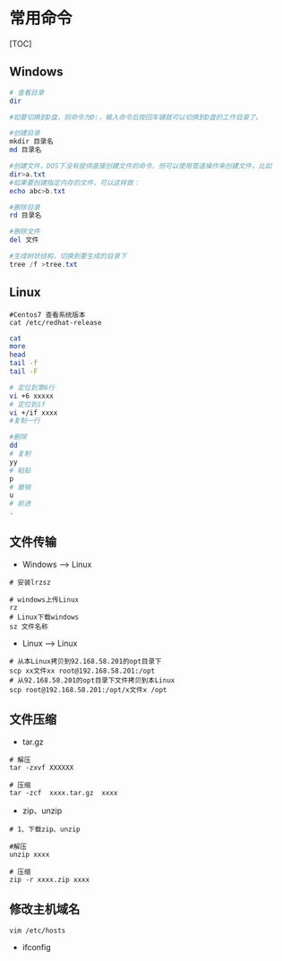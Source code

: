 # 常用命令

[TOC]



## Windows

```powershell
# 查看目录
dir

#如要切换到D盘，则命令为D:，输入命令后按回车键就可以切换到D盘的工作目录了。

#创建目录
mkdir 目录名
md 目录名

#创建文件，DOS下没有提供直接创建文件的命令，但可以使用管道操作来创建文件，比如
dir>a.txt
#如果要创建指定内存的文件，可以这样做：
echo abc>b.txt

#删除目录
rd 目录名

#删除文件
del 文件

#生成树状结构，切换到要生成的目录下
tree /f >tree.txt
```



## Linux

```shell
#Centos7 查看系统版本
cat /etc/redhat-release
```



```bash
cat
more
head
tail -f
tail -F

# 定位到第6行
vi +6 xxxxx
# 定位到if
vi +/if xxxx
#复制一行

#删除
dd
# 复制
yy
# 粘贴
p
# 撤销
u
# 前进
.
```



## 文件传输

- Windows --> Linux

```
# 安装lrzsz

# windows上传Linux
rz
# Linux下载windows
sz 文件名称
```



- Linux --> Linux

```
# 从本Linux拷贝到92.168.58.201的opt目录下
scp xx文件xx root@192.168.58.201:/opt
# 从92.168.58.201的opt目录下文件拷贝到本Linux
scp root@192.168.58.201:/opt/x文件x /opt
```



## 文件压缩

- tar.gz

```
# 解压
tar -zxvf XXXXXX

# 压缩
tar -zcf  xxxx.tar.gz  xxxx
```

- zip、unzip

```
# 1、下载zip、unzip

#解压
unzip xxxx

# 压缩
zip -r xxxx.zip xxxx
```



## 修改主机域名

```
vim /etc/hosts
```



- ifconfig
